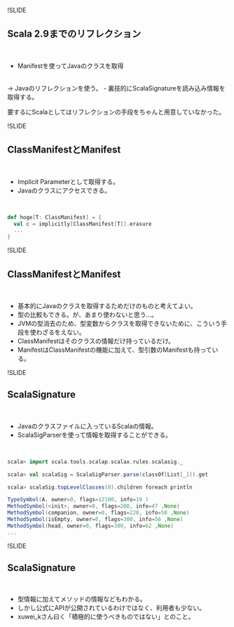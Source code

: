 !SLIDE
## Scala 2.9までのリフレクション

<br/>

- Manifestを使ってJavaのクラスを取得
<br/>
→ Javaのリフレクションを使う。
- 裏技的にScalaSignatureを読み込み情報を取得する。

<br/>

要するにScalaとしてはリフレクションの手段をちゃんと用意していなかった。

!SLIDE
## ClassManifestとManifest

<br/>

- Implicit Parameterとして取得する。
- Javaのクラスにアクセスできる。

<br/>

```scala
def hoge[T: ClassManifest] = { 
  val c = implicitly[ClassManifest[T]].erasure
  ...
}
```

!SLIDE
## ClassManifestとManifest

<br/>

- 基本的にJavaのクラスを取得するためだけのものと考えてよい。
- 型の比較もできる。が、あまり使わないと思う…。
- JVMの型消去のため、型変数からクラスを取得できないために、こういう手段を使わざるをえない。
- ClassManifestはそのクラスの情報だけ持っているだけ。
- ManifestはClassManifestの機能に加えて、型引数のManifestも持っている。

!SLIDE
## ScalaSignature

<br/>

- Javaのクラスファイルに入っているScalaの情報。
- ScalaSigParserを使って情報を取得することができる。

<br/>

```scala
scala> import scala.tools.scalap.scalax.rules.scalasig._

scala> val scalaSig = ScalaSigParser.parse(classOf[List[_]]).get

scala> scalaSig.topLevelClasses(0).children foreach println

TypeSymbol(A, owner=0, flags=12100, info=19 )
MethodSymbol(<init>, owner=0, flags=200, info=47 ,None)
MethodSymbol(companion, owner=0, flags=220, info=50 ,None)
MethodSymbol(isEmpty, owner=0, flags=300, info=56 ,None)
MethodSymbol(head, owner=0, flags=300, info=62 ,None)
...
```

!SLIDE
## ScalaSignature

<br/>

- 型情報に加えてメソッドの情報などもわかる。
- しかし公式にAPIが公開されているわけではなく、利用者も少ない。
- xuwei_kさん曰く「積極的に使うべきものではない」とのこと。
